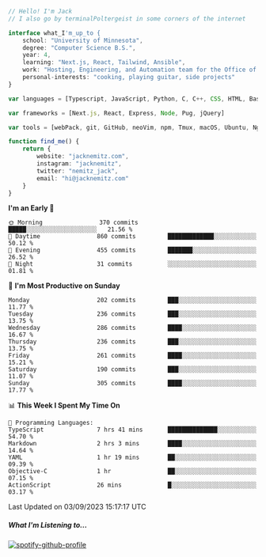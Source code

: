 ```typescript
// Hello! I'm Jack
// I also go by terminalPoltergeist in some corners of the internet

interface what_I'm_up_to {
    school: "University of Minnesota",
    degree: "Computer Science B.S.",
    year: 4,
    learning: "Next.js, React, Tailwind, Ansible",
    work: "Hosting, Engineering, and Automation team for the Office of Information Technology at UMN",
    personal-interests: "cooking, playing guitar, side projects"
}

var languages = [Typescript, JavaScript, Python, C, C++, CSS, HTML, Bash, VimScript]

var frameworks = [Next.js, React, Express, Node, Pug, jQuery]

var tools = [webPack, git, GitHub, neoVim, npm, Tmux, macOS, Ubuntu, Nginx, Ansible, Cloudflare, DigitalOcean]

function find_me() {
    return {
        website: "jacknemitz.com",
        instagram: "jacknemitz",
        twitter: "nemitz_jack",
        email: "hi@jacknemitz.com"
    }
}
```

<!--START_SECTION:waka-->
**I'm an Early 🐤** 

```text
🌞 Morning                370 commits         █████░░░░░░░░░░░░░░░░░░░░   21.56 % 
🌆 Daytime                860 commits         █████████████░░░░░░░░░░░░   50.12 % 
🌃 Evening                455 commits         ███████░░░░░░░░░░░░░░░░░░   26.52 % 
🌙 Night                  31 commits          ░░░░░░░░░░░░░░░░░░░░░░░░░   01.81 % 
```
📅 **I'm Most Productive on Sunday** 

```text
Monday                   202 commits         ███░░░░░░░░░░░░░░░░░░░░░░   11.77 % 
Tuesday                  236 commits         ███░░░░░░░░░░░░░░░░░░░░░░   13.75 % 
Wednesday                286 commits         ████░░░░░░░░░░░░░░░░░░░░░   16.67 % 
Thursday                 236 commits         ███░░░░░░░░░░░░░░░░░░░░░░   13.75 % 
Friday                   261 commits         ████░░░░░░░░░░░░░░░░░░░░░   15.21 % 
Saturday                 190 commits         ███░░░░░░░░░░░░░░░░░░░░░░   11.07 % 
Sunday                   305 commits         ████░░░░░░░░░░░░░░░░░░░░░   17.77 % 
```


📊 **This Week I Spent My Time On** 

```text
💬 Programming Languages: 
TypeScript               7 hrs 41 mins       ██████████████░░░░░░░░░░░   54.70 % 
Markdown                 2 hrs 3 mins        ████░░░░░░░░░░░░░░░░░░░░░   14.64 % 
YAML                     1 hr 19 mins        ██░░░░░░░░░░░░░░░░░░░░░░░   09.39 % 
Objective-C              1 hr                ██░░░░░░░░░░░░░░░░░░░░░░░   07.15 % 
ActionScript             26 mins             █░░░░░░░░░░░░░░░░░░░░░░░░   03.17 % 
```


 Last Updated on 03/09/2023 15:17:17 UTC
<!--END_SECTION:waka-->

##### What I'm Listening to...

[![spotify-github-profile](https://spotify-github-profile.vercel.app/api/view?uid=jack.nemitz&cover_image=true&show_offline=true&bar_color=53b14f&bar_color_cover=false&background_color=121212FF)](https://spotify-github-profile.vercel.app/api/view?uid=jack.nemitz&redirect=true)

